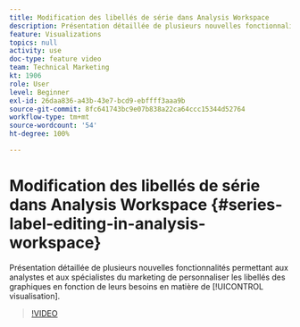 ```yaml
---
title: Modification des libellés de série dans Analysis Workspace
description: Présentation détaillée de plusieurs nouvelles fonctionnalités permettant aux analystes et aux spécialistes du marketing de personnaliser les libellés des graphiques en fonction de leurs besoins en matière de visualisation.
feature: Visualizations
topics: null
activity: use
doc-type: feature video
team: Technical Marketing
kt: 1906
role: User
level: Beginner
exl-id: 26daa836-a43b-43e7-bcd9-ebffff3aaa9b
source-git-commit: 8fc641743bc9e07b838a22ca64ccc15344d52764
workflow-type: tm+mt
source-wordcount: '54'
ht-degree: 100%

---
```


# Modification des libellés de série dans Analysis Workspace {#series-label-editing-in-analysis-workspace}

Présentation détaillée de plusieurs nouvelles fonctionnalités permettant aux analystes et aux spécialistes du marketing de personnaliser les libellés des graphiques en fonction de leurs besoins en matière de [!UICONTROL visualisation].

>[!VIDEO](https://video.tv.adobe.com/v/327475/?quality=12&learn=on&captions=fre_fr)
